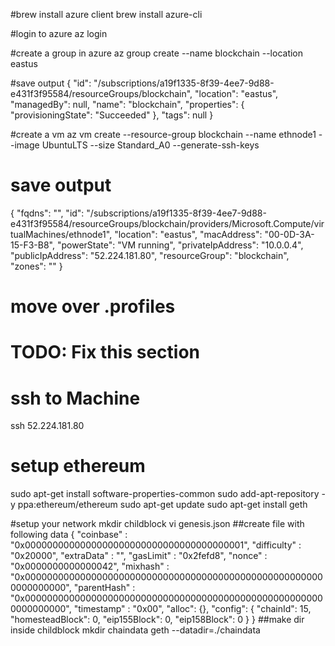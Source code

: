 #brew install azure client
brew install azure-cli

#login to azure
az login

#create a group in azure
az group create --name blockchain --location eastus

#save output
{
  "id": "/subscriptions/a19f1335-8f39-4ee7-9d88-e431f3f95584/resourceGroups/blockchain",
  "location": "eastus",
  "managedBy": null,
  "name": "blockchain",
  "properties": {
    "provisioningState": "Succeeded"
  },
  "tags": null
}

#create a vm
az vm create --resource-group blockchain --name ethnode1 --image UbuntuLTS --size Standard_A0 --generate-ssh-keys

# save output
{
  "fqdns": "",
  "id": "/subscriptions/a19f1335-8f39-4ee7-9d88-e431f3f95584/resourceGroups/blockchain/providers/Microsoft.Compute/virtualMachines/ethnode1",
  "location": "eastus",
  "macAddress": "00-0D-3A-15-F3-B8",
  "powerState": "VM running",
  "privateIpAddress": "10.0.0.4",
  "publicIpAddress": "52.224.181.80",
  "resourceGroup": "blockchain",
  "zones": ""
}

# move over .profiles
# TODO: Fix this section

# ssh to Machine
ssh 52.224.181.80

# setup ethereum
sudo apt-get install software-properties-common
sudo add-apt-repository -y ppa:ethereum/ethereum
sudo apt-get update
sudo apt-get install geth

#setup your network
mkdir childblock
vi genesis.json
##create file with following data
{
  "coinbase"   : "0x0000000000000000000000000000000000000001",
  "difficulty" : "0x20000",
  "extraData"  : "",
  "gasLimit"   : "0x2fefd8",
  "nonce"      : "0x0000000000000042",
  "mixhash"    : "0x0000000000000000000000000000000000000000000000000000000000000000",
  "parentHash" : "0x0000000000000000000000000000000000000000000000000000000000000000",
  "timestamp"  : "0x00",
  "alloc": {},
  "config": {
        "chainId": 15,
        "homesteadBlock": 0,
        "eip155Block": 0,
        "eip158Block": 0
    }
}
##make dir inside childblock
mkdir chaindata
geth --datadir=./chaindata
